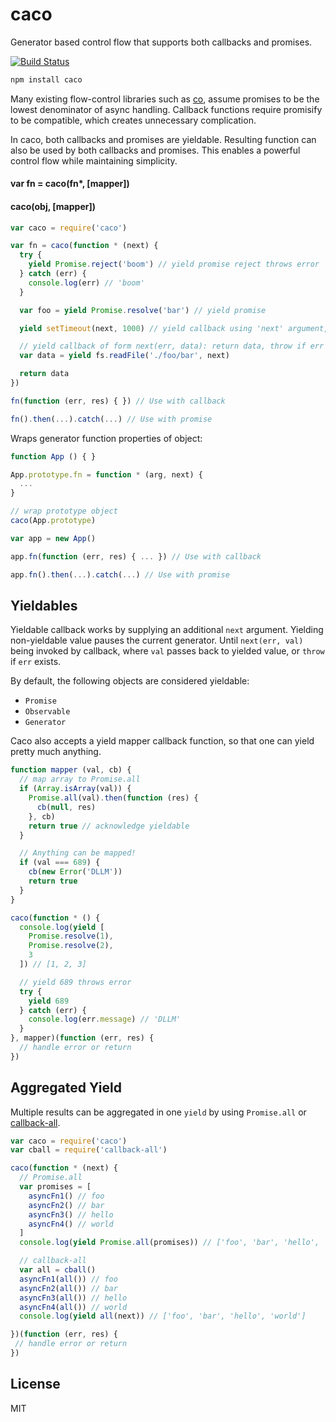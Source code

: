 # caco

Generator based control flow that supports both callbacks and promises.

[![Build Status](https://travis-ci.org/cshum/caco.svg?branch=master)](https://travis-ci.org/cshum/caco)

```bash
npm install caco
```

Many existing flow-control libraries such as [co](https://github.com/tj/co), assume promises to be the lowest denominator of async handling.
Callback functions require promisify to be compatible, which creates unnecessary complication. 

In caco, both callbacks and promises are yieldable.
Resulting function can also be used by both callbacks and promises.
This enables a powerful control flow while maintaining simplicity.

#### var fn = caco(fn*, [mapper])
#### caco(obj, [mapper])

```js
var caco = require('caco')

var fn = caco(function * (next) {
  try {
    yield Promise.reject('boom') // yield promise reject throws error
  } catch (err) {
    console.log(err) // 'boom'
  }

  var foo = yield Promise.resolve('bar') // yield promise

  yield setTimeout(next, 1000) // yield callback using 'next' argument, delay 1 second

  // yield callback of form next(err, data): return data, throw if err exists
  var data = yield fs.readFile('./foo/bar', next) 

  return data
})

fn(function (err, res) { }) // Use with callback

fn().then(...).catch(...) // Use with promise
```

Wraps generator function properties of object:

```js
function App () { }

App.prototype.fn = function * (arg, next) {
  ...
}

// wrap prototype object
caco(App.prototype)

var app = new App()

app.fn(function (err, res) { ... }) // Use with callback

app.fn().then(...).catch(...) // Use with promise
```

## Yieldables

Yieldable callback works by supplying an additional `next` argument. Yielding non-yieldable value pauses the current generator. 
Until `next(err, val)` being invoked by callback, 
where `val` passes back to yielded value, or `throw` if `err` exists.

By default, the following objects are considered yieldable:
* `Promise`
* `Observable`
* `Generator`

Caco also accepts a yield mapper callback function, 
so that one can yield pretty much anything.

```js
function mapper (val, cb) {
  // map array to Promise.all
  if (Array.isArray(val)) {
    Promise.all(val).then(function (res) {
      cb(null, res)
    }, cb)
    return true // acknowledge yieldable
  }

  // Anything can be mapped!
  if (val === 689) {
    cb(new Error('DLLM'))
    return true
  }
}

caco(function * () {
  console.log(yield [
    Promise.resolve(1),
    Promise.resolve(2),
    3
  ]) // [1, 2, 3]

  // yield 689 throws error
  try {
    yield 689
  } catch (err) {
    console.log(err.message) // 'DLLM'
  }
}, mapper)(function (err, res) {
  // handle error or return
})

```

## Aggregated Yield

Multiple results can be aggregated in one `yield` by using `Promise.all` or [callback-all](https://github.com/cshum/callback-all).

```js
var caco = require('caco')
var cball = require('callback-all')

caco(function * (next) {
  // Promise.all
  var promises = [
    asyncFn1() // foo
    asyncFn2() // bar
    asyncFn3() // hello
    asyncFn4() // world
  ]
  console.log(yield Promise.all(promises)) // ['foo', 'bar', 'hello', 'world']

  // callback-all
  var all = cball()
  asyncFn1(all()) // foo
  asyncFn2(all()) // bar
  asyncFn3(all()) // hello
  asyncFn4(all()) // world
  console.log(yield all(next)) // ['foo', 'bar', 'hello', 'world']

})(function (err, res) {
 // handle error or return
})
```

## License

MIT
